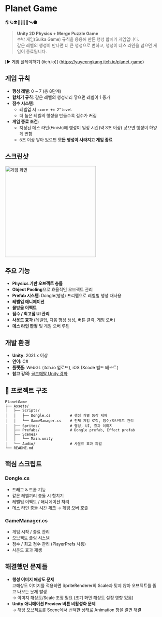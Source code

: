 # Planet Game
🌎🪐👽👩🏻‍🚀🚀🛰️🌑

> **Unity 2D Physics + Merge Puzzle Game**  
> 수박 게임(Suika Game) 규칙을 응용해 만든 행성 합치기 게임입니다.  
> 같은 레벨의 행성이 만나면 더 큰 행성으로 변하고, 행성이 데스 라인을 넘으면 게임이 종료됩니다.

[▶ 게임 플레이하기 (itch.io)]  (https://yuyeongkang.itch.io/planet-game)


## 게임 규칙

- **행성 레벨**: 0 ~ 7 (총 8단계)
- **합치기 규칙**: 같은 레벨의 행성끼리 닿으면 레벨이 1 증가
- **점수 시스템**:  
  - 레벨업 시 `score += 2^level`
  - 더 높은 레벨의 행성을 만들수록 점수가 커짐
- **게임 종료 조건**:  
  - 지정된 데스 라인(Finish)에 행성이 일정 시간(약 3초 이상) 닿으면 행성이 하얗게 변함
  - 5초 이상 닿아 있으면 **모든 행성이 사라지고 게임 종료**


## 스크린샷
<img src="GamePlay/동글0.png" alt="게임 화면" width="300">




## 주요 기능

- **Physics 기반 오브젝트 충돌**
- **Object Pooling**으로 효율적인 오브젝트 관리
- **Prefab 시스템**: Dongle(행성) 프리팹으로 레벨별 행성 재사용
- **레벨업 애니메이션**
- **물방울 이펙트**
- **점수 / 최고점 UI 관리**
- **사운드 효과** (레벨업, 다음 행성 생성, 버튼 클릭, 게임 오버)
- **데스 라인 판정** 및 게임 오버 루틴


## 개발 환경

- **Unity**: 2021.x 이상
- **언어**: C#
- **플랫폼**: WebGL (itch.io 업로드), iOS (Xcode 빌드 테스트)
- **참고 강의**: [골드메탈 Unity 강좌](https://www.youtube.com/watch?v=eQPp0QTz4JM&list=PLO-mt5Iu5TeajtA5UQT7_2UjB7_dkGagU)


## 📂 프로젝트 구조
```plaintext
PlanetGame
├── Assets/
│   ├── Scripts/
│   │   ├── Dongle.cs         # 행성 개별 동작 제어
│   │   └── GameManager.cs    # 전체 게임 로직, 점수/오브젝트 관리
│   ├── Sprites/              # 행성, UI, 효과 이미지
│   ├── Prefabs/              # Dongle prefab, Effect prefab
│   ├── Scenes/
│   │   └── Main.unity
│   └── Audio/                # 사운드 효과 파일
└── README.md
```

## 핵심 스크립트

### Dongle.cs
- 드래그 & 드롭 기능
- 같은 레벨끼리 충돌 시 합치기
- 레벨업 이펙트 / 애니메이션 처리
- 데스 라인 충돌 시간 체크 → 게임 오버 호출

### GameManager.cs
- 게임 시작 / 종료 관리
- 오브젝트 풀링 시스템
- 점수 / 최고 점수 관리 (PlayerPrefs 사용)
- 사운드 효과 재생


## 해결했던 문제들

- **행성 이미지 해상도 문제**  
  고해상도 이미지를 적용하면 SpriteRenderer의 Scale과 맞지 않아 오브젝트를 뚫고 나오는 문제 발생  
  → 이미지 해상도/Scale 조정 필요 (초기 화면 해상도 설정 영향 있음)
- **Unity 애니메이션 Preview 버튼 비활성화 문제**  
  → 해당 오브젝트를 Scene에서 선택한 상태로 Animation 창을 열면 해결

